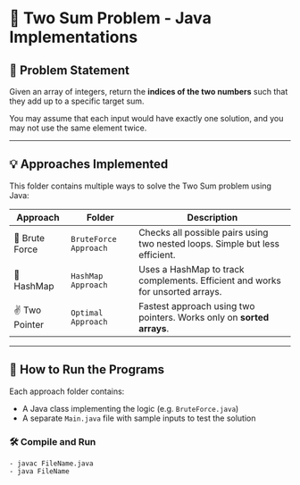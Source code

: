 # 🧮 Two Sum Problem - Java Implementations

## 📌 Problem Statement
Given an array of integers, return the **indices of the two numbers** such that they add up to a specific target sum.

You may assume that each input would have exactly one solution, and you may not use the same element twice.

---

## 💡 Approaches Implemented

This folder contains multiple ways to solve the Two Sum problem using Java:

| Approach | Folder | Description |
|---------|--------|-------------|
| 🧱 Brute Force | `BruteForce Approach` | Checks all possible pairs using two nested loops. Simple but less efficient. |
| 🧠 HashMap | `HashMap Approach` | Uses a HashMap to track complements. Efficient and works for unsorted arrays. |
| ✌️ Two Pointer | `Optimal Approach` | Fastest approach using two pointers. Works only on **sorted arrays**. |

---

## 🧪 How to Run the Programs

Each approach folder contains:
- A Java class implementing the logic (e.g. `BruteForce.java`)
- A separate `Main.java` file with sample inputs to test the solution

### 🛠️ Compile and Run
    - javac FileName.java
    - java FileName
